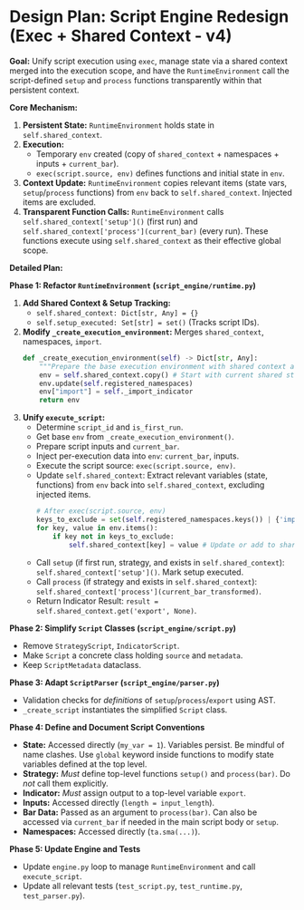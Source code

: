 # Design Plan: Script Engine Redesign (Exec + Shared Context - v4)

**Goal:** Unify script execution using `exec`, manage state via a shared context merged into the execution scope, and have the `RuntimeEnvironment` call the script-defined `setup` and `process` functions transparently within that persistent context.

**Core Mechanism:**

1.  **Persistent State:** `RuntimeEnvironment` holds state in `self.shared_context`.
2.  **Execution:**
    *   Temporary `env` created (copy of `shared_context` + namespaces + inputs + `current_bar`).
    *   `exec(script.source, env)` defines functions and initial state in `env`.
3.  **Context Update:** `RuntimeEnvironment` copies relevant items (state vars, `setup`/`process` functions) from `env` back to `self.shared_context`. Injected items are excluded.
4.  **Transparent Function Calls:** `RuntimeEnvironment` calls `self.shared_context['setup']()` (first run) and `self.shared_context['process'](current_bar)` (every run). These functions execute using `self.shared_context` as their effective global scope.

**Detailed Plan:**

**Phase 1: Refactor `RuntimeEnvironment` (`script_engine/runtime.py`)**

1.  **Add Shared Context &amp; Setup Tracking:**
    *   `self.shared_context: Dict[str, Any] = {}`
    *   `self.setup_executed: Set[str] = set()` (Tracks script IDs).
2.  **Modify `_create_execution_environment`:** Merges `shared_context`, namespaces, `import`.
    ```python
    def _create_execution_environment(self) -> Dict[str, Any]:
        """Prepare the base execution environment with shared context and namespaces."""
        env = self.shared_context.copy() # Start with current shared state
        env.update(self.registered_namespaces)
        env["import"] = self._import_indicator
        return env
    ```
3.  **Unify `execute_script`:**
    *   Determine `script_id` and `is_first_run`.
    *   Get base `env` from `_create_execution_environment()`.
    *   Prepare script inputs and `current_bar`.
    *   Inject per-execution data into `env`: `current_bar`, inputs.
    *   Execute the script source: `exec(script.source, env)`.
    *   Update `self.shared_context`: Extract relevant variables (state, functions) from `env` back into `self.shared_context`, excluding injected items.
        ```python
        # After exec(script.source, env)
        keys_to_exclude = set(self.registered_namespaces.keys()) | {'import', 'current_bar'} | set(script_inputs.keys())
        for key, value in env.items():
            if key not in keys_to_exclude:
                self.shared_context[key] = value # Update or add to shared context
        ```
    *   Call `setup` (if first run, strategy, and exists in `self.shared_context`): `self.shared_context['setup']()`. Mark setup executed.
    *   Call `process` (if strategy and exists in `self.shared_context`): `self.shared_context['process'](current_bar_transformed)`.
    *   Return Indicator Result: `result = self.shared_context.get('export', None)`.

**Phase 2: Simplify `Script` Classes (`script_engine/script.py`)**

*   Remove `StrategyScript`, `IndicatorScript`.
*   Make `Script` a concrete class holding `source` and `metadata`.
*   Keep `ScriptMetadata` dataclass.

**Phase 3: Adapt `ScriptParser` (`script_engine/parser.py`)**

*   Validation checks for *definitions* of `setup`/`process`/`export` using AST.
*   `_create_script` instantiates the simplified `Script` class.

**Phase 4: Define and Document Script Conventions**

*   **State:** Accessed directly (`my_var = 1`). Variables persist. Be mindful of name clashes. Use `global` keyword inside functions to modify state variables defined at the top level.
*   **Strategy:** *Must* define top-level functions `setup()` and `process(bar)`. Do *not* call them explicitly.
*   **Indicator:** *Must* assign output to a top-level variable `export`.
*   **Inputs:** Accessed directly (`length = input_length`).
*   **Bar Data:** Passed as an argument to `process(bar)`. Can also be accessed via `current_bar` if needed in the main script body or `setup`.
*   **Namespaces:** Accessed directly (`ta.sma(...)`).

**Phase 5: Update Engine and Tests**

*   Update `engine.py` loop to manage `RuntimeEnvironment` and call `execute_script`.
*   Update all relevant tests (`test_script.py`, `test_runtime.py`, `test_parser.py`).